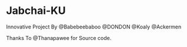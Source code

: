 # Jabchai-KU
Innovative Project
By
@Babebeebaboo
@DONDON
@Koaly
@Ackermen

Thanks To @Thanapawee for Source code.
